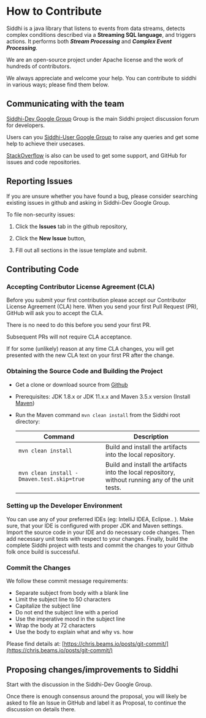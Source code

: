 # How to Contribute

Siddhi is a java library that listens to events from data streams, detects complex conditions described via a **Streaming
 SQL language**, and triggers actions. It performs both **_Stream Processing_** and **_Complex Event Processing_**.

We are an open-source project under Apache license and the work of hundreds of contributors.

We always appreciate and welcome your help. You can contribute to siddhi in various ways; please find them below.


## Communicating with the team

[Siddhi-Dev Google Group](https://groups.google.com/forum/#!forum/siddhi-dev) Group is the main Siddhi project discussion forum for developers.

Users can you [Siddhi-User Google Group](https://groups.google.com/forum/#!forum/siddhi-user) to raise any queries and get some help to achieve their usecases.

[StackOverflow](https://stackoverflow.com/questions/tagged/siddhi) is also can be used to get some support, and GitHub for issues and code repositories.


## Reporting Issues

If you are unsure whether you have found a bug, please consider searching existing issues in github and asking in Siddhi-Dev Google Group.

To file non-security issues:

1. Click the **Issues** tab in the github repository,

2. Click the **New Issue** button,

3. Fill out all sections in the issue template and submit.


## Contributing Code

### Accepting Contributor License Agreement (CLA)

Before you submit your first contribution please accept our Contributor License Agreement (CLA) here. When you send your first Pull Request (PR), GitHub will ask you to accept the CLA.

There is no need to do this before you send your first PR.

Subsequent PRs will not require CLA acceptance.

If for some (unlikely) reason at any time CLA changes, you will get presented with the new CLA text on your first PR after the change.

### Obtaining the Source Code and Building the Project

- Get a clone or download source from [Github](https://github.com/siddhi-io/siddhi.git)
- Prerequisites: JDK 1.8.x or JDK 11.x.x and Maven 3.5.x version (Install [Maven](https://maven.apache.org/install.html))
- Run the Maven command `mvn clean install` from the Siddhi root directory:

  Command | Description
  --- | ---
  `mvn clean install` | Build and install the artifacts into the local repository.
  `mvn clean install -Dmaven.test.skip=true` | Build and install the artifacts into the local repository, without running any of the unit tests.

### Setting up the Developer Environment

You can use any of your preferred IDEs (eg: IntelliJ IDEA, Eclipse.. ). Make sure, that your IDE is configured with proper JDK and Maven settings. Import the source code in your IDE and do necessary code changes.
Then add necessary unit tests with respect to your changes. Finally, build the complete Siddhi project with tests and commit the changes to your Github folk once build is successful.

### Commit the Changes
We follow these commit message requirements:

* Separate subject from body with a blank line
* Limit the subject line to 50 characters
* Capitalize the subject line
* Do not end the subject line with a period
* Use the imperative mood in the subject line
* Wrap the body at 72 characters
* Use the body to explain what and why vs. how

Please find details at: [https://chris.beams.io/posts/git-commit/](https://chris.beams.io/posts/git-commit/)


## Proposing changes/improvements to Siddhi

Start with the discussion in the Siddhi-Dev Google Group.

Once there is enough consensus around the proposal, you will likely be asked to file an Issue in GitHub and label it as Proposal, to continue the discussion on details there.
